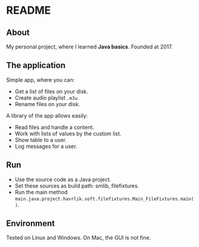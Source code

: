 # README

## About

My personal project, where I learned **Java basics**. 
Founded at 2017.

## The application

Simple app, where you can:

- Get a list of files on your disk.
- Create audio playlist `.m3u`.
- Rename files on your disk.

A library of the app allows easily:

- Read files and handle a content.
- Work with lists of values by the custom list.
- Show table to a user.
- Log messages for a user.

## Run

- Use the source code as a Java project.
- Set these sources as build path: smlib, filefixtures.
- Run the main method `main.java.project.havrlik.soft.filefixtures.Main_FileFixtures.main()`.

## Environment

Tested on Linux and Windows. On Mac, the GUI is not fine.

